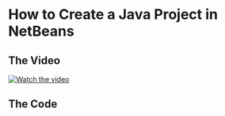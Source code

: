 
# How to Create a Java Project in NetBeans

## The Video

[![Watch the video](https://img.youtube.com/vi/01RlETg4ST8/maxresdefault.jpg)](https://www.youtube.com/watch?v=01RlETg4ST8)


## The Code


